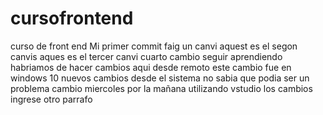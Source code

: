 # cursofrontend
curso de front end
Mi primer commit
faig un canvi
aquest es el segon canvis
aques es el tercer canvi
cuarto cambio
seguir aprendiendo
habriamos de hacer cambios aqui desde remoto
este cambio fue en windows 10
nuevos cambios desde el sistema
no sabia que podia ser un problema 
cambio miercoles por la mañana
utilizando vstudio los cambios 
ingrese otro parrafo